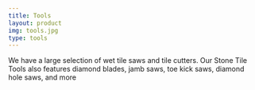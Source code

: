 ```yaml
---
title: Tools
layout: product
img: tools.jpg
type: tools
---
```


We have a large selection of wet tile saws and tile cutters. Our Stone Tile Tools also features diamond blades, jamb saws, toe kick saws, diamond hole saws, and more
